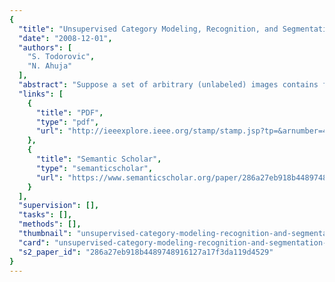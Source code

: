 ```yaml
---
{
  "title": "Unsupervised Category Modeling, Recognition, and Segmentation in Images",
  "date": "2008-12-01",
  "authors": [
    "S. Todorovic",
    "N. Ahuja"
  ],
  "abstract": "Suppose a set of arbitrary (unlabeled) images contains frequent occurrences of 2D objects from an unknown category. This paper is aimed at simultaneously solving the following related problems: 1) unsupervised identification of photometric, geometric, and topological properties of multiscale regions comprising instances of the 2D category, 2) learning a region-based structural model of the category in terms of these properties, and 3) detection, recognition, and segmentation of objects from the category in new images. To this end, each image is represented by a tree that captures a multiscale image segmentation. The trees are matched to extract the maximally matching subtrees across the set, which are taken as instances of the target category. The extracted subtrees are then fused into a tree union that represents the canonical category model. Detection, recognition, and segmentation of objects from the learned category are achieved simultaneously by finding matches of the category model with the segmentation tree of a new image. Experimental validation on benchmark data sets demonstrates the robustness and high accuracy of the learned category models when only a few training examples are used for learning without any human supervision.",
  "links": [
    {
      "title": "PDF",
      "type": "pdf",
      "url": "http://ieeexplore.ieee.org/stamp/stamp.jsp?tp=&arnumber=4441718"
    },
    {
      "title": "Semantic Scholar",
      "type": "semanticscholar",
      "url": "https://www.semanticscholar.org/paper/286a27eb918b4489748916127a17f3da119d4529"
    }
  ],
  "supervision": [],
  "tasks": [],
  "methods": [],
  "thumbnail": "unsupervised-category-modeling-recognition-and-segmentation-in-images-thumb.jpg",
  "card": "unsupervised-category-modeling-recognition-and-segmentation-in-images-card.jpg",
  "s2_paper_id": "286a27eb918b4489748916127a17f3da119d4529"
}
---
```


